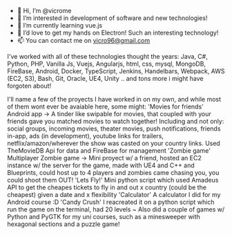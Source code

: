 - 👋 Hi, I’m @vicrome
- 👀 I’m interested in development of software and new technologies!
- 🌱 I’m currently learning vue.js
- 💞️ I’d love to get my hands on Electron! Such an interesting technology!
- 📫 You can contact me on vicro96@gmail.com

I've worked with all of these technologies thought the years:
Java, C#, Python, PHP, Vanilla Js, Vuejs, Angularjs, html, css, mysql, MongoDB, FireBase, Android, Docker, TypeScript, Jenkins, Handelbars, Webpack, AWS (EC2, S3), Bash, Git, Oracle, UE4, Unity .. and tons more i might have forgoten about!

I'll name a few of the proyects I have worked in on my own, and while most of them wont ever be avaiable here, some might:
'Movies for friends' Android app -> A tinder like swipable for movies, that coupled with your friends gave you matched movies to watch together! Including and not only: social groups, incoming movies, theater movies, push notifications, friends in-app, ads (in development), youtube links for trailers, netflix/amazon/wherever the show was casted on your country links. Used TheMovieDB Api for data and FireBase for management
'Zombie game' Multiplayer Zombie game -> Mini proyect w/ a friend, hosted an EC2 instance w/ the server for the game, made with UE4 and C++ and Blueprints, could host up to 4 players and zombies came chasing you, you could shoot them OUT!
'Lets Fly!' Mini python script which used Amadeus API to get the cheapes tickets to fly in and out x country (could be the cheapest) given a date and x flexibility
'Calculator' A calculator I did for my Android course :D
'Candy Crush' I reacreated it on a python script which run the game on the terminal, had 20 levels ~
Also did a couple of games w/ Python and PyGTK for my uni courses, such as a minesweeper with hexagonal sections and a puzzle game!




<!---
vicrome/vicrome is a ✨ special ✨ repository because its `README.md` (this file) appears on your GitHub profile.
You can click the Preview link to take a look at your changes.
--->
